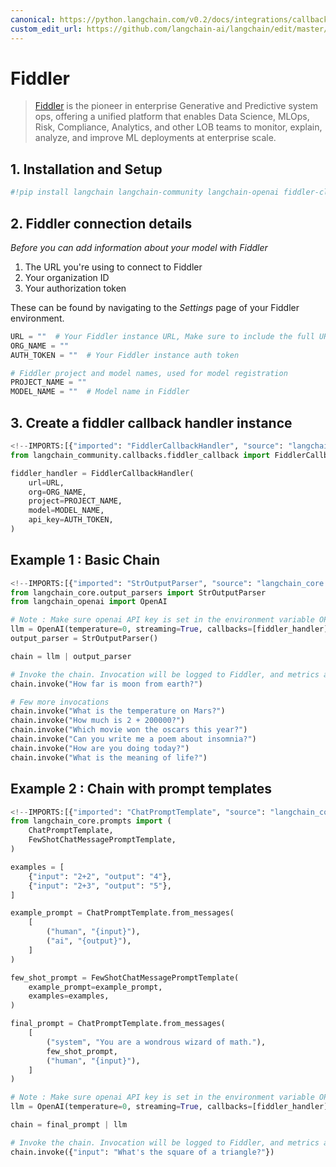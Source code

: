 ```yaml
---
canonical: https://python.langchain.com/v0.2/docs/integrations/callbacks/fiddler/
custom_edit_url: https://github.com/langchain-ai/langchain/edit/master/docs/docs/integrations/callbacks/fiddler.ipynb
---
```


# Fiddler

>[Fiddler](https://www.fiddler.ai/) is the pioneer in enterprise Generative and Predictive system ops, offering a unified platform that enables Data Science, MLOps, Risk, Compliance, Analytics, and other LOB teams to monitor, explain, analyze, and improve ML deployments at enterprise scale. 

## 1. Installation and Setup


```python
#!pip install langchain langchain-community langchain-openai fiddler-client
```

## 2. Fiddler connection details 

*Before you can add information about your model with Fiddler*

1. The URL you're using to connect to Fiddler
2. Your organization ID
3. Your authorization token

These can be found by navigating to the *Settings* page of your Fiddler environment.


```python
URL = ""  # Your Fiddler instance URL, Make sure to include the full URL (including https://). For example: https://demo.fiddler.ai
ORG_NAME = ""
AUTH_TOKEN = ""  # Your Fiddler instance auth token

# Fiddler project and model names, used for model registration
PROJECT_NAME = ""
MODEL_NAME = ""  # Model name in Fiddler
```

## 3. Create a fiddler callback handler instance


```python
<!--IMPORTS:[{"imported": "FiddlerCallbackHandler", "source": "langchain_community.callbacks.fiddler_callback", "docs": "https://api.python.langchain.com/en/latest/callbacks/langchain_community.callbacks.fiddler_callback.FiddlerCallbackHandler.html", "title": "Fiddler"}]-->
from langchain_community.callbacks.fiddler_callback import FiddlerCallbackHandler

fiddler_handler = FiddlerCallbackHandler(
    url=URL,
    org=ORG_NAME,
    project=PROJECT_NAME,
    model=MODEL_NAME,
    api_key=AUTH_TOKEN,
)
```

## Example 1 : Basic Chain


```python
<!--IMPORTS:[{"imported": "StrOutputParser", "source": "langchain_core.output_parsers", "docs": "https://api.python.langchain.com/en/latest/output_parsers/langchain_core.output_parsers.string.StrOutputParser.html", "title": "Fiddler"}, {"imported": "OpenAI", "source": "langchain_openai", "docs": "https://api.python.langchain.com/en/latest/llms/langchain_openai.llms.base.OpenAI.html", "title": "Fiddler"}]-->
from langchain_core.output_parsers import StrOutputParser
from langchain_openai import OpenAI

# Note : Make sure openai API key is set in the environment variable OPENAI_API_KEY
llm = OpenAI(temperature=0, streaming=True, callbacks=[fiddler_handler])
output_parser = StrOutputParser()

chain = llm | output_parser

# Invoke the chain. Invocation will be logged to Fiddler, and metrics automatically generated
chain.invoke("How far is moon from earth?")
```


```python
# Few more invocations
chain.invoke("What is the temperature on Mars?")
chain.invoke("How much is 2 + 200000?")
chain.invoke("Which movie won the oscars this year?")
chain.invoke("Can you write me a poem about insomnia?")
chain.invoke("How are you doing today?")
chain.invoke("What is the meaning of life?")
```

## Example 2 : Chain with prompt templates


```python
<!--IMPORTS:[{"imported": "ChatPromptTemplate", "source": "langchain_core.prompts", "docs": "https://api.python.langchain.com/en/latest/prompts/langchain_core.prompts.chat.ChatPromptTemplate.html", "title": "Fiddler"}, {"imported": "FewShotChatMessagePromptTemplate", "source": "langchain_core.prompts", "docs": "https://api.python.langchain.com/en/latest/prompts/langchain_core.prompts.few_shot.FewShotChatMessagePromptTemplate.html", "title": "Fiddler"}]-->
from langchain_core.prompts import (
    ChatPromptTemplate,
    FewShotChatMessagePromptTemplate,
)

examples = [
    {"input": "2+2", "output": "4"},
    {"input": "2+3", "output": "5"},
]

example_prompt = ChatPromptTemplate.from_messages(
    [
        ("human", "{input}"),
        ("ai", "{output}"),
    ]
)

few_shot_prompt = FewShotChatMessagePromptTemplate(
    example_prompt=example_prompt,
    examples=examples,
)

final_prompt = ChatPromptTemplate.from_messages(
    [
        ("system", "You are a wondrous wizard of math."),
        few_shot_prompt,
        ("human", "{input}"),
    ]
)

# Note : Make sure openai API key is set in the environment variable OPENAI_API_KEY
llm = OpenAI(temperature=0, streaming=True, callbacks=[fiddler_handler])

chain = final_prompt | llm

# Invoke the chain. Invocation will be logged to Fiddler, and metrics automatically generated
chain.invoke({"input": "What's the square of a triangle?"})
```